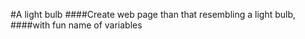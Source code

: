 #A light bulb
####Create web page than that resembling a light bulb,
 ####with fun name of variables